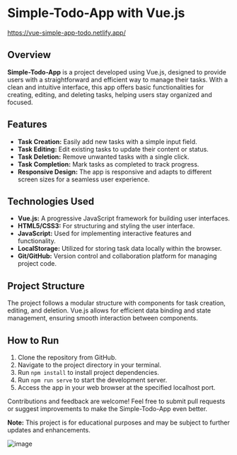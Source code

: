 # Simple-Todo-App with Vue.js

https://vue-simple-app-todo.netlify.app/

## Overview
**Simple-Todo-App** is a project developed using Vue.js, designed to provide users with a straightforward and efficient way to manage their tasks. With a clean and intuitive interface, this app offers basic functionalities for creating, editing, and deleting tasks, helping users stay organized and focused.

## Features
- **Task Creation:** Easily add new tasks with a simple input field.
- **Task Editing:** Edit existing tasks to update their content or status.
- **Task Deletion:** Remove unwanted tasks with a single click.
- **Task Completion:** Mark tasks as completed to track progress.
- **Responsive Design:** The app is responsive and adapts to different screen sizes for a seamless user experience.

## Technologies Used
- **Vue.js:** A progressive JavaScript framework for building user interfaces.
- **HTML5/CSS3:** For structuring and styling the user interface.
- **JavaScript:** Used for implementing interactive features and functionality.
- **LocalStorage:** Utilized for storing task data locally within the browser.
- **Git/GitHub:** Version control and collaboration platform for managing project code.

## Project Structure
The project follows a modular structure with components for task creation, editing, and deletion. Vue.js allows for efficient data binding and state management, ensuring smooth interaction between components.

## How to Run
1. Clone the repository from GitHub.
2. Navigate to the project directory in your terminal.
3. Run `npm install` to install project dependencies.
4. Run `npm run serve` to start the development server.
5. Access the app in your web browser at the specified localhost port.

Contributions and feedback are welcome! Feel free to submit pull requests or suggest improvements to make the Simple-Todo-App even better.

**Note:** This project is for educational purposes and may be subject to further updates and enhancements.

![image](https://github.com/Aldbow/Simple-Todo-Vue/assets/90434857/e33eff47-8c3c-479f-82b5-424eef0697ff)

